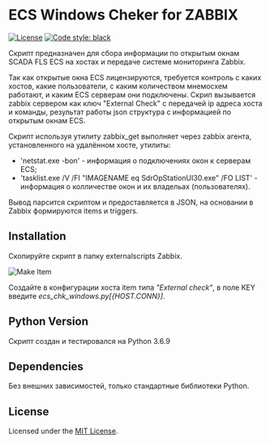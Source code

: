 # ECS Windows Cheker for ZABBIX
[![License](https://img.shields.io/github/license/m-lundberg/simple-pid.svg)](https://github.com/m-lundberg/simple-pid/blob/master/LICENSE.md)
[![Code style: black](https://img.shields.io/badge/code%20style-black-000000.svg)](https://github.com/psf/black)

Скрипт предназначен для сбора информации по открытым окнам SCADA FLS ECS на хостах и передаче системе мониторинга Zabbix.

Так как открытые окна ECS лицензируются, требуется контроль с каких хостов, какие пользователи, 
с каким количеством мнемосхем работают, и каким ECS серверам они подключены.
Скрип вызывается zabbix сервером как ключ "External Check" c передачей ip адреса хоста и команды, 
результат работы json структура с информацией по открытым окнам ECS.

Скрипт используя утилиту zabbix_get выполняет через zabbix агента, установленного на удалённом хосте, утилиты:
* 'netstat.exe -bon' -  информация о подключениях окон к серверам ECS;
* 'tasklist.exe /V /FI "IMAGENAME eq  SdrOpStationUI30.exe"  /FO LIST' - информация о колличестве окон и их владельах (пользователях).

Вывод парсится скриптом и предоставляется в JSON, на основании в Zabbix формируются items и triggers.

## Installation
Скопируйте скрипт в папку externalscripts Zabbix. 

![Make Item](../img/make_external_check_item.png?raw=true)

Создайте в конфигурации хоста item типа *"External check"*, 
в поле KEY введите *ecs_chk_windows.py[{HOST.CONN}]*.

## Python Version
Скрипт создан и тестировался на Python 3.6.9

## Dependencies
Без внешних зависимостей, только стандартные библиотеки Python.


## License
Licensed under the [MIT License](https://github.com/m-lundberg/simple-pid/blob/master/LICENSE.md).
